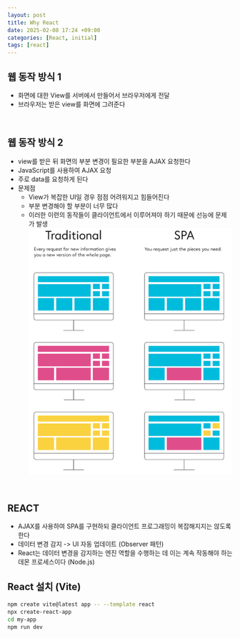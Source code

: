 ```yaml
---
layout: post
title: Why React
date: 2025-02-08 17:24 +09:00
categories: [React, initial]
tags: [react]
---
```


## 웹 동작 방식 1
- 화면에 대한 View를 서버에서 만들어서 브라우저에게 전달
- 브라우저는 받은 view를 화면에 그려준다

<br> 

## 웹 동작 방식 2
- view를 받은 뒤 화면의 부분 변경이 필요한 부분을 AJAX 요청한다
- JavaScript를 사용하여 AJAX 요청
- 주로 data를 요청하게 된다
- 문제점
  - View가 복잡한 UI일 경우 점점 어려워지고 힘들어진다
  - 부분 변경해야 할 부분이 너무 많다
  - 이러한 이련의 동작들이 클라이언트에서 이루어져야 하기 때문에 선능에 문제가 발생
    ![SPA](../../assets/img/react/react01.png)

<br>

## REACT
- AJAX를 사용하여 SPA를 구현하되 클라이언트 프로그래밍이 복잡해지지는 않도록 한다
- 데이터 변경 감지 -> UI 자동 업데이트 (Observer 패턴)
- React는 데이터 변경을 감지하는 엔진 역할을 수행하는 데 이는 계속 작동해야 하는 데몬 프로세스이다 (Node.js)

## React 설치 (Vite)
```bash
npm create vite@latest app -- --template react
npx create-react-app
cd my-app
npm run dev
```
